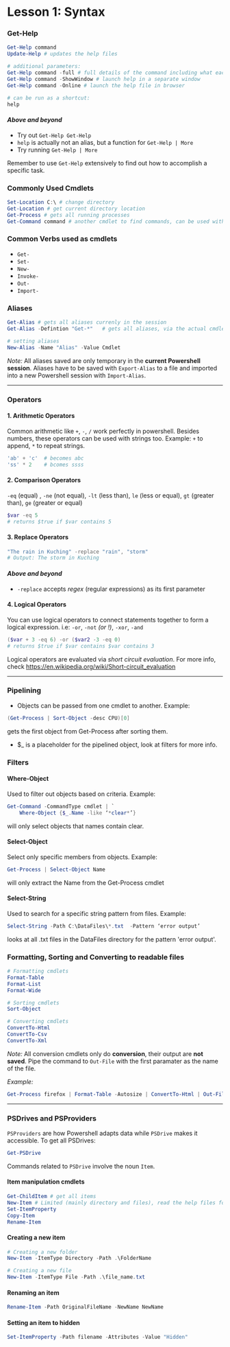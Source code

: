 # Lesson 1: Syntax 

### Get-Help
~~~ powershell
Get-Help command 
Update-Help # updates the help files 

# additional parameters:
Get-Help command -full # full details of the command including what each parameter 
Get-Help command -ShowWindow # launch help in a separate window
Get-Help command -Online # launch the help file in browser 

# can be run as a shortcut:
help 
~~~
#### *Above and beyond*
- Try out `Get-Help Get-Help`
- `help` is actually not an alias, but a function for `Get-Help | More`
- Try running `Get-Help | More`

Remember to use `Get-Help` extensively to find out how to accomplish a specific task.

### Commonly Used Cmdlets 
~~~ powershell
Set-Location C:\ # change directory 
Get-Location # get current directory location
Get-Process # gets all running processes 
Get-Command command # another cmdlet to find commands, can be used with wildcards
~~~

### Common Verbs used as cmdlets
- `Get-`
- `Set-`
- `New-`
- `Invoke-`
- `Out-`
- `Import-`

### Aliases 
~~~ powershell
Get-Alias # gets all aliases currenly in the session 
Get-Alias -Defintion "Get-*"   # gets all aliases, via the actual cmdlets, that start with Get-

# setting aliases 
New-Alias -Name "Alias" -Value Cmdlet 
~~~
*Note:* 
All aliases saved are only temporary in the **current Powershell session**. Aliases have to be saved with `Export-Alias` to a file and imported into a new Powershell session with `Import-Alias`.

* * *

### Operators
#### 1. Arithmetic Operators

Common arithmetic like `+`, `-`, `/` work perfectly in powershell.
Besides numbers, these operators can be used with strings too.
Example: `+` to append, `*` to repeat strings.

~~~ powershell
'ab' + 'c'  # becomes abc
'ss' * 2    # bcomes ssss
~~~

#### 2. Comparison Operators
`-eq` (equal) , `-ne` (not equal), `-lt` (less than), `le` (less or equal), `gt` (greater than), `ge` (greater or equal)

~~~ powershell
$var -eq 5
# returns $true if $var contains 5 
~~~

#### 3. Replace Operators 
~~~ powershell 
"The rain in Kuching" -replace "rain", "storm"
# Output: The storm in Kuching
~~~ 
#### *Above and beyond*
- `-replace` accepts *regex* (regular expressions) as its first parameter

#### 4. Logical Operators 
You can use logical operators to connect statements together to form a logical expression.
i.e: `-or`, `-not` *(or !)*, `-xor`, `-and`

~~~ powershell
($var + 3 -eq 6) -or ($var2 -3 -eq 0)
# returns $true if $var contains $var contains 3
~~~

Logical operators are evaluated via *short circuit evaluation*.
For more info, check https://en.wikipedia.org/wiki/Short-circuit_evaluation

* * * 
  
### Pipelining
* Objects can be passed from one cmdlet to another. Example:
~~~ powershell
(Get-Process | Sort-Object -desc CPU)[0]
~~~
gets the first object from Get-Process after sorting them.
* $_ is a placeholder for the pipelined object, look at filters for more info.

### Filters

#### Where-Object
Used to filter out objects based on criteria. Example:
~~~ powershell
Get-Command -CommandType cmdlet | `
	Where-Object {$_.Name -like ‘*clear*’}
~~~
will only select objects that names contain clear.


#### Select-Object
Select only specific members from objects. Example:
~~~ powershell
Get-Process | Select-Object Name
~~~
will only extract the Name from the Get-Process cmdlet


#### Select-String
Used to search for a specific string pattern from files. Example:
~~~ powershell
Select-String -Path C:\DataFiles\*.txt  -Pattern ‘error output’
~~~
looks at all .txt files in the DataFiles directory for the pattern 'error output'.


### Formatting, Sorting and Converting to readable files 

~~~ powershell 
# Formatting cmdlets
Format-Table 
Format-List
Format-Wide 

# Sorting cmdlets
Sort-Object

# Converting cmdlets
ConvertTo-Html
ConvertTo-Csv
ConvertTo-Xml
~~~
*Note:* All conversion cmdlets only do **conversion**, their output are **not saved**. Pipe the command to `Out-File` with the first paramater as the name of the file.

*Example:*
~~~ powershell
Get-Process firefox | Format-Table -Autosize | ConvertTo-Html | Out-File .\'Firefox Processes.html'
~~~

* * *

### PSDrives and PSProviders 

`PSProviders` are how Powershell adapts data while `PSDrive` makes it accessible.
To get all PSDrives:
~~~ powershell
Get-PSDrive
~~~

Commands related to `PSDrive` involve the noun `Item`. 

#### Item manipulation cmdlets
~~~ powershell
Get-ChildItem # get all items 
New-Item # Limited (mainly directory and files), read the help files for more info  
Set-ItemProperty 
Copy-Item
Rename-Item
~~~ 

#### Creating a new item
~~~ powershell
# Creating a new folder 
New-Item -ItemType Directory -Path .\FolderName

# Creating a new file 
New-Item -ItemType File -Path .\file_name.txt
~~~

#### Renaming an item 
~~~ powershell
Rename-Item -Path OriginalFileName -NewName NewName 
~~~

#### Setting an item to hidden 
~~~ powershell
Set-ItemProperty -Path filename -Attributes -Value "Hidden"
~~~
